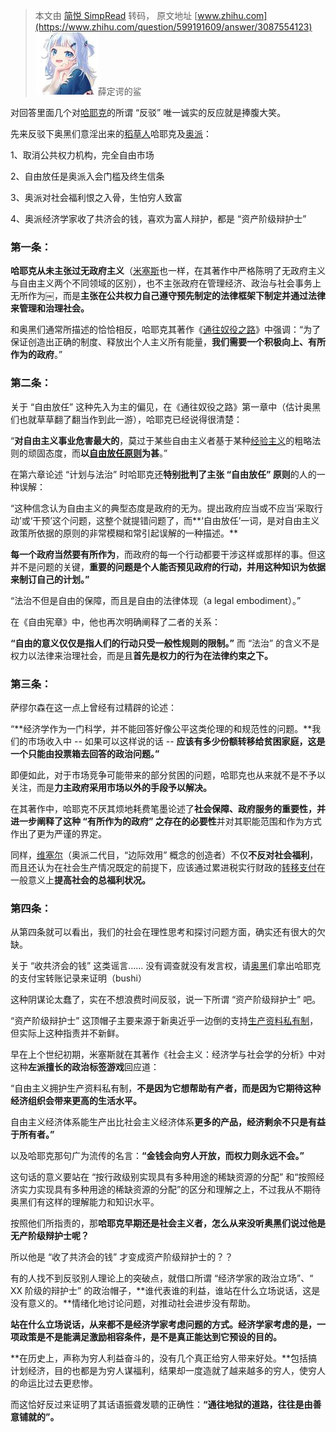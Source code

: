 > 本文由 [简悦 SimpRead](http://ksria.com/simpread/) 转码， 原文地址 [www.zhihu.com](https://www.zhihu.com/question/599191609/answer/3087554123) ![4f8f126fdfc9b151b041b7297f8822fd_MD5](../assets/4f8f126fdfc9b151b041b7297f8822fd_MD5.jpg)薛定谔的鲨

对回答里面几个对[哈耶克](https://www.zhihu.com/search?q=%E5%93%88%E8%80%B6%E5%85%8B&search_source=Entity&hybrid_search_source=Entity&hybrid_search_extra=%7B%22sourceType%22%3A%22answer%22%2C%22sourceId%22%3A3087554123%7D)的所谓 “反驳” 唯一诚实的反应就是捧腹大笑。

先来反驳下奥黑们意淫出来的[稻草人](https://www.zhihu.com/search?q=%E7%A8%BB%E8%8D%89%E4%BA%BA&search_source=Entity&hybrid_search_source=Entity&hybrid_search_extra=%7B%22sourceType%22%3A%22answer%22%2C%22sourceId%22%3A3087554123%7D)哈耶克及[奥派](https://www.zhihu.com/search?q=%E5%A5%A5%E6%B4%BE&search_source=Entity&hybrid_search_source=Entity&hybrid_search_extra=%7B%22sourceType%22%3A%22answer%22%2C%22sourceId%22%3A3087554123%7D)：

1、取消公共权力机构，完全自由巿场

2、自由放任是奥派入会门槛及终生信条

3、奥派对社会福利恨之入骨，生怕穷人致富

4、奥派经济学家收了共济会的钱，喜欢为富人辩护，都是 “资产阶级辩护士”

### 第一条：

**哈耶克从未主张过无政府主义**（[米塞斯](https://www.zhihu.com/search?q=%E7%B1%B3%E5%A1%9E%E6%96%AF&search_source=Entity&hybrid_search_source=Entity&hybrid_search_extra=%7B%22sourceType%22%3A%22answer%22%2C%22sourceId%22%3A3087554123%7D)也一样，在其著作中严格陈明了无政府主义与自由主义两个不同领域的区别），也不主张政府在管理经济、政治与社会事务上无所作为￼，而是**主张在公共权力自己遵守预先制定的法律框架下制定并通过法律来管理和治理社会。**

和奥黑们通常所描述的恰恰相反，哈耶克其著作《[通往奴役之路](https://www.zhihu.com/search?q=%E9%80%9A%E5%BE%80%E5%A5%B4%E5%BD%B9%E4%B9%8B%E8%B7%AF&search_source=Entity&hybrid_search_source=Entity&hybrid_search_extra=%7B%22sourceType%22%3A%22answer%22%2C%22sourceId%22%3A3087554123%7D)》中强调：“为了保证创造出正确的制度、释放出个人主义所有能量，**我们需要一个积极向上、有所作为的政府**。”

### 第二条：

关于 “自由放任” 这种先入为主的偏见，在《通往奴役之路》第一章中（估计奥黑们也就草草翻了翻当作到此一游），哈耶克已经说得很清楚：

“**对自由主义事业危害最大的**，莫过于某些自由主义者基于某种[经验主义](https://www.zhihu.com/search?q=%E7%BB%8F%E9%AA%8C%E4%B8%BB%E4%B9%89&search_source=Entity&hybrid_search_source=Entity&hybrid_search_extra=%7B%22sourceType%22%3A%22answer%22%2C%22sourceId%22%3A3087554123%7D)的粗略法则的顽固态度，而**以[自由放任原则](https://www.zhihu.com/search?q=%E8%87%AA%E7%94%B1%E6%94%BE%E4%BB%BB%E5%8E%9F%E5%88%99&search_source=Entity&hybrid_search_source=Entity&hybrid_search_extra=%7B%22sourceType%22%3A%22answer%22%2C%22sourceId%22%3A3087554123%7D)为甚**。”

在第六章论述 “计划与法治” 时哈耶克还**特别批判了主张 “自由放任” 原则**的人的一种误解：

“这种信念认为自由主义的典型态度是政府的无为。提出政府应当或不应当‘采取行动’或‘干预’这个问题，这整个就提错问题了，而**‘自由放任’一词，是对自由主义政策所依据的原则的非常模糊和常引起误解的一种描述。**

**每一个政府当然要有所作为**，而政府的每一个行动都要干涉这样或那样的事。但这并不是问题的关键，**重要的问题是个人能否预见政府的行动，并用这种知识为依据来制订自己的计划。”**

“法治不但是自由的保障，而且是自由的法律体现（a legal embodiment）。”

在《自由宪章》中，他也再次明确阐释了二者的关系：

**“自由的意义仅仅是指人们的行动只受一般性规则的限制。”** 而 “法治” 的含义不是权力以法律来治理社会，而是且**首先是权力的行为在法律约束之下。**

### **第三条：**

萨缪尔森在这一点上曾经有过精辟的论述：

“**经济学作为一门科学，并不能回答好像公平这类伦理的和规范性的问题。**我们的市场收入中 -- 如果可以这样说的话 -- **应该有多少份额转移给贫困家庭，这是一个只能由投票箱去回答的政治问题。”**

即便如此，对于市场竞争可能带来的部分贫困的问题，哈耶克也从来就不是不予以关注，而是**力主政府采用市场以外的手段予以解决。**

在其著作中，哈耶克不厌其烦地耗费笔墨论述了**社会保障、政府服务的重要性，并进一步阐释了这种 “有所作为的政府” 之存在的必要性**并对其职能范围和作为方式作出了更为严谨的界定。

同样，[维塞尔](https://www.zhihu.com/search?q=%E7%BB%B4%E5%A1%9E%E5%B0%94&search_source=Entity&hybrid_search_source=Entity&hybrid_search_extra=%7B%22sourceType%22%3A%22answer%22%2C%22sourceId%22%3A3087554123%7D)（奥派二代目，“边际效用” 概念的创造者）不仅**不反对社会福利**，而且还认为在社会生产情况既定的前提下，应该通过累进税实行财政的[转移支付](https://www.zhihu.com/search?q=%E8%BD%AC%E7%A7%BB%E6%94%AF%E4%BB%98&search_source=Entity&hybrid_search_source=Entity&hybrid_search_extra=%7B%22sourceType%22%3A%22answer%22%2C%22sourceId%22%3A3087554123%7D)在一般意义上**提高社会的总福利状况。**

### 第四条：

从第四条就可以看出，我们的社会在理性思考和探讨问题方面，确实还有很大的欠缺。

关于 “收共济会的钱” 这类谣言…… 没有调查就没有发言权，请[奥黑](https://www.zhihu.com/search?q=%E5%A5%A5%E9%BB%91&search_source=Entity&hybrid_search_source=Entity&hybrid_search_extra=%7B%22sourceType%22%3A%22answer%22%2C%22sourceId%22%3A3087554123%7D)们拿出哈耶克的支付宝转账记录来证明（bushi）

这种阴谋论太蠢了，实在不想浪费时间反驳，说一下所谓 “资产阶级辩护士” 吧。

“资产阶级辩护士” 这顶帽子主要来源于新奥近乎一边倒的支持[生产资料私有制](https://www.zhihu.com/search?q=%E7%94%9F%E4%BA%A7%E8%B5%84%E6%96%99%E7%A7%81%E6%9C%89%E5%88%B6&search_source=Entity&hybrid_search_source=Entity&hybrid_search_extra=%7B%22sourceType%22%3A%22answer%22%2C%22sourceId%22%3A3087554123%7D)，但实际上这种指责并不新鲜。

早在上个世纪初期，米塞斯就在其著作《社会主义：经济学与社会学的分析》中对这种**左派擅长的政治标签游戏**回应道：

“自由主义拥护生产资料私有制，**不是因为它想帮助有产者，而是因为它期待这种经济组织会带来更高的生活水平。**

自由主义经济体系能生产出比社会主义经济体系**更多的产品，经济剩余不只是有益于所有者。”**

以及哈耶克那句广为流传的名言：**“金钱会向穷人开放，而权力则永远不会。”**

这句话的意义要站在 “按行政级别实现具有多种用途的稀缺资源的分配” 和“按照经济实力实现具有多种用途的稀缺资源的分配”的区分和理解之上，不过我从不期待奥黑们有这样的理解能力和知识水平。

按照他们所指责的，那**哈耶克早期还是社会主义者，怎么从来没听奥黑们说过他是无产阶级辩护士呢？**

所以他是 “收了共济会的钱” 才变成资产阶级辩护士的？？

有的人找不到反驳别人理论上的突破点，就借口所谓 “经济学家的政治立场”、“ XX 阶级的辩护士” 的政治帽子，**谁代表谁的利益，谁站在什么立场说话，这是没有意义的。**情绪化地讨论问题，对推动社会进步没有帮助。

**站在什么立场说话，从来都不是经济学家考虑问题的方式。经济学家考虑的是，一项政策是不是能满足激励相容条件，是不是真正能达到它预设的目的。**

**在历史上，声称为穷人利益奋斗的，没有几个真正给穷人带来好处。**包括搞计划经济，目的也都是为穷人谋福利，结果却一度造就了越来越多的穷人，使穷人的命运比过去更悲惨。

而这恰好反过来证明了其话语振聋发聩的正确性：**“通往地狱的道路，往往是由善意铺就的”。**